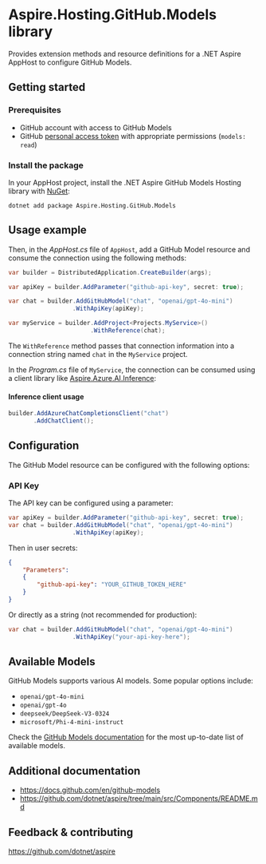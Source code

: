 # Aspire.Hosting.GitHub.Models library

Provides extension methods and resource definitions for a .NET Aspire AppHost to configure GitHub Models.

## Getting started

### Prerequisites

- GitHub account with access to GitHub Models
- GitHub [personal access token](https://docs.github.com/en/github-models/use-github-models/prototyping-with-ai-models#experimenting-with-ai-models-using-the-api) with appropriate permissions (`models: read`)

### Install the package

In your AppHost project, install the .NET Aspire GitHub Models Hosting library with [NuGet](https://www.nuget.org):

```dotnetcli
dotnet add package Aspire.Hosting.GitHub.Models
```

## Usage example

Then, in the _AppHost.cs_ file of `AppHost`, add a GitHub Model resource and consume the connection using the following methods:

```csharp
var builder = DistributedApplication.CreateBuilder(args);

var apiKey = builder.AddParameter("github-api-key", secret: true);

var chat = builder.AddGitHubModel("chat", "openai/gpt-4o-mini")
                  .WithApiKey(apiKey);

var myService = builder.AddProject<Projects.MyService>()
                       .WithReference(chat);
```

The `WithReference` method passes that connection information into a connection string named `chat` in the `MyService` project.

In the _Program.cs_ file of `MyService`, the connection can be consumed using a client library like [Aspire.Azure.AI.Inference](https://www.nuget.org/packages/Aspire.Azure.AI.Inference):

#### Inference client usage
```csharp
builder.AddAzureChatCompletionsClient("chat")
       .AddChatClient();
```

## Configuration

The GitHub Model resource can be configured with the following options:

### API Key

The API key can be configured using a parameter:

```csharp
var apiKey = builder.AddParameter("github-api-key", secret: true);
var chat = builder.AddGitHubModel("chat", "openai/gpt-4o-mini")
                  .WithApiKey(apiKey);
```

Then in user secrets:

```json
{
    "Parameters": 
    {
        "github-api-key": "YOUR_GITHUB_TOKEN_HERE"
    }
}
```

Or directly as a string (not recommended for production):

```csharp
var chat = builder.AddGitHubModel("chat", "openai/gpt-4o-mini")
                  .WithApiKey("your-api-key-here");
```

## Available Models

GitHub Models supports various AI models. Some popular options include:

- `openai/gpt-4o-mini`
- `openai/gpt-4o`
- `deepseek/DeepSeek-V3-0324`
- `microsoft/Phi-4-mini-instruct`

Check the [GitHub Models documentation](https://docs.github.com/en/github-models) for the most up-to-date list of available models.

## Additional documentation

* https://docs.github.com/en/github-models
* https://github.com/dotnet/aspire/tree/main/src/Components/README.md

## Feedback & contributing

https://github.com/dotnet/aspire
